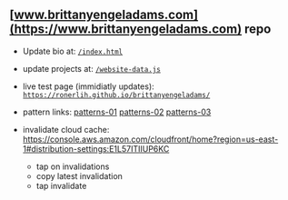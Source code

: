 ## [www.brittanyengeladams.com](https://www.brittanyengeladams.com) repo

- Update bio at:
[`/index.html`](https://github.com/ronerlih/brittanyengeladams/blob/master/index.html)


- update projects at:
[`/website-data.js`](https://github.com/ronerlih/brittanyengeladams/blob/master/website-data.js)

- live test page (immidiatly updates):
[`https://ronerlih.github.io/brittanyengeladams/`](https://ronerlih.github.io/brittanyengeladams/)

- pattern links:
 [patterns-01](https://www.brittanyengeladams.com/image-patterns-01.html)
 [patterns-02](https://www.brittanyengeladams.com/image-patterns-02.html)
 [patterns-03](https://www.brittanyengeladams.com/image-patterns-03.html)
- invalidate cloud cache:
https://console.aws.amazon.com/cloudfront/home?region=us-east-1#distribution-settings:E1L57ITIIUP6KC
  - tap on invalidations
  - copy latest invalidation
  - tap invalidate 